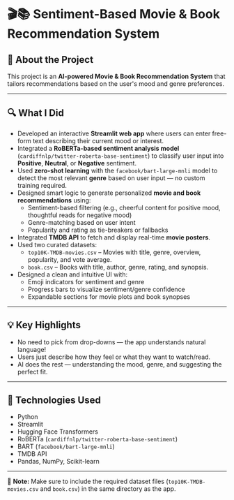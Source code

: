 # 🎬📚 Sentiment-Based Movie & Book Recommendation System

## 📌 About the Project

This project is an **AI-powered Movie & Book Recommendation System** that tailors recommendations based on the user's mood and genre preferences.

---

## 🔍 What I Did

- Developed an interactive **Streamlit web app** where users can enter free-form text describing their current mood or interest.
- Integrated a **RoBERTa-based sentiment analysis model** (`cardiffnlp/twitter-roberta-base-sentiment`) to classify user input into **Positive**, **Neutral**, or **Negative** sentiment.
- Used **zero-shot learning** with the `facebook/bart-large-mnli` model to detect the most relevant **genre** based on user input — no custom training required.
- Designed smart logic to generate personalized **movie and book recommendations** using:
  - Sentiment-based filtering (e.g., cheerful content for positive mood, thoughtful reads for negative mood)
  - Genre-matching based on user intent
  - Popularity and rating as tie-breakers or fallbacks
- Integrated **TMDB API** to fetch and display real-time **movie posters**.
- Used two curated datasets:
  - `top10K-TMDB-movies.csv` – Movies with title, genre, overview, popularity, and vote average.
  - `book.csv` – Books with title, author, genre, rating, and synopsis.
- Designed a clean and intuitive UI with:
  - Emoji indicators for sentiment and genre
  - Progress bars to visualize sentiment/genre confidence
  - Expandable sections for movie plots and book synopses

---

## 💡 Key Highlights

- No need to pick from drop-downs — the app understands natural language!
- Users just describe how they feel or what they want to watch/read.
- AI does the rest — understanding the mood, genre, and suggesting the perfect fit.

---

## 🚀 Technologies Used

- Python
- Streamlit
- Hugging Face Transformers
- RoBERTa (`cardiffnlp/twitter-roberta-base-sentiment`)
- BART (`facebook/bart-large-mnli`)
- TMDB API
- Pandas, NumPy, Scikit-learn

---

📝 **Note:** Make sure to include the required dataset files (`top10K-TMDB-movies.csv` and `book.csv`) in the same directory as the app.

